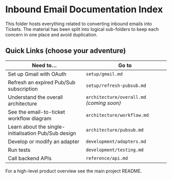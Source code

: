 # Inbound Email Documentation Index

This folder hosts everything related to converting inbound emails into Tickets.  The material has been split into logical sub-folders to keep each concern in one place and avoid duplication.

## Quick Links (choose your adventure)

| Need to… | Go to |
|----------|-------|
Set up Gmail with OAuth | `setup/gmail.md` |
Refresh an expired Pub/Sub subscription | `setup/refresh-pubsub.md` |
Understand the overall architecture | `architecture/overall.md` *(coming soon)* |
See the email-to-ticket workflow diagram | `architecture/workflow.md` |
Learn about the single-initialisation Pub/Sub design | `architecture/pubsub.md` |
Develop or modify an adapter | `development/adapters.md` |
Run tests | `development/testing.md` |
Call backend APIs | `reference/api.md` |

For a high-level product overview see the main project README.

